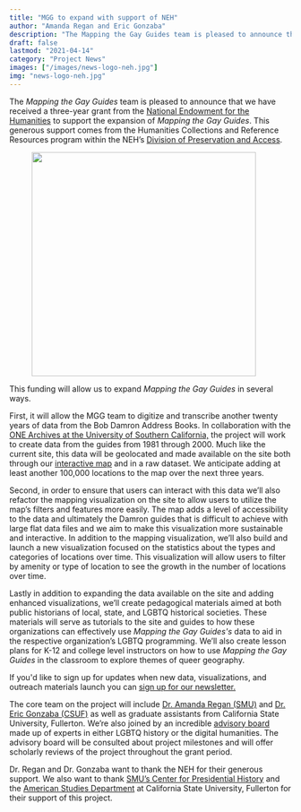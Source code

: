 ```yaml
---
title: "MGG to expand with support of NEH"
author: "Amanda Regan and Eric Gonzaba"
description: "The Mapping the Gay Guides team is pleased to announce that we have received a three-year grant from the National Endowment for the Humanities to support the expansion of the project."
draft: false
lastmod: "2021-04-14"
category: "Project News"
images: ["/images/news-logo-neh.jpg"]
img: "news-logo-neh.jpg"
---
```

The _Mapping the Gay Guides_ team is pleased to announce that we have received a three-year grant from the [National Endowment for the Humanities](https://www.neh.gov) to support the expansion of _Mapping the Gay Guides_. This generous support comes from the Humanities Collections and Reference Resources program within the NEH’s [Division of Preservation and Access](https://www.neh.gov/divisions/preservation).
<figure>
<img src="/images/news-logo-neh.jpg" class="image-right" style="width: 400px;">
</figure>

This funding will allow us to expand _Mapping the Gay Guides_ in several ways.

First, it will allow the MGG team to digitize and transcribe another twenty years of data from the Bob Damron Address Books. In collaboration with the [ONE Archives at the University of Southern California,](https://one.usc.edu/) the project will work to create data from the guides from 1981 through 2000. Much like the current site, this data will be geolocated and made available on the site both through our [interactive map](/map) and in a raw dataset. We anticipate adding at least another 100,000 locations to the map over the next three years.

Second, in order to ensure that users can interact with this data we’ll also refactor the mapping visualization on the site to allow users to utilize the map’s filters and features more easily. The map adds a level of accessibility to the data and ultimately the Damron guides that is difficult to achieve with large flat data files and we aim to make this visualization more sustainable and interactive. In addition to the mapping visualization, we’ll also build and launch a new visualization focused on the statistics about the types and categories of locations over time. This visualization will allow users to filter by amenity or type of location to see the growth in the number of locations over time.

Lastly in addition to expanding the data available on the site and adding enhanced visualizations, we’ll create pedagogical materials aimed at both public historians of local, state, and LGBTQ historical societies. These materials will serve as tutorials to the site and guides to how these organizations can effectively use _Mapping the Gay Guides's_ data to aid in the respective organization’s LGBTQ programming. We’ll also create lesson plans for K-12 and college level instructors on how to use _Mapping the Gay Guides_ in the classroom to explore themes of queer geography.

If you'd like to sign up for updates when new data, visualizations, and outreach materials launch you can [sign up for our newsletter.](/subscribe)

The core team on the project will include [Dr. Amanda Regan (SMU)](http://www.amanda-regan.com) and [Dr. Eric Gonzaba (CSUF)](http://ericnolangonzaba.net/) as well as graduate assistants from California State University, Fullerton. We’re also joined by an incredible [advisory board](/about/#project-team) made up of experts in either LGBTQ history or the digital humanities. The advisory board will be consulted about project milestones and will offer scholarly reviews of the project throughout the grant period.

Dr. Regan and Dr. Gonzaba want to thank the NEH for their generous support. We also want to thank [SMU’s Center for Presidential History](www.smu.edu/cph) and the [American Studies Department](https://amst.fullerton.edu/) at California State University, Fullerton for their support of this project. 
